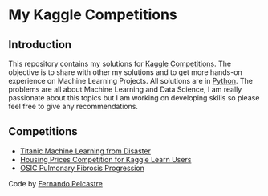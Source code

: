 # My Kaggle Competitions


## Introduction 
This repository contains my solutions for [Kaggle Competitions](http://www.kaggle.com). The objective is to share with other my solutions and to get more hands-on experience on Machine Learning Projects. All solutions are in [Python](https://www.python.org/). The problems are all about Machine Learning and Data Science, I am really passionate about this topics but I am working on developing skills so please feel free to give any recommendations.

## Competitions
- [Titanic Machine Learning from Disaster](https://www.kaggle.com/c/titanic)
- [Housing Prices Competition for Kaggle Learn Users](https://www.kaggle.com/c/home-data-for-ml-course)
- [OSIC Pulmonary Fibrosis Progression](https://www.kaggle.com/c/osic-pulmonary-fibrosis-progression)

Code by [Fernando Pelcastre](mailto:lfernando_pr@hotmail.com)
